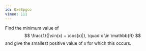 ```yaml
---
id: QxeSpgco
vimeo: 111
---
```


Find the minimum value of
$$
\frac{1}{|\sin(x) + \cos(x)|}, \quad x \in \mathbb{R}
$$
and give the smallest positive value of $x$ for which this occurs.
